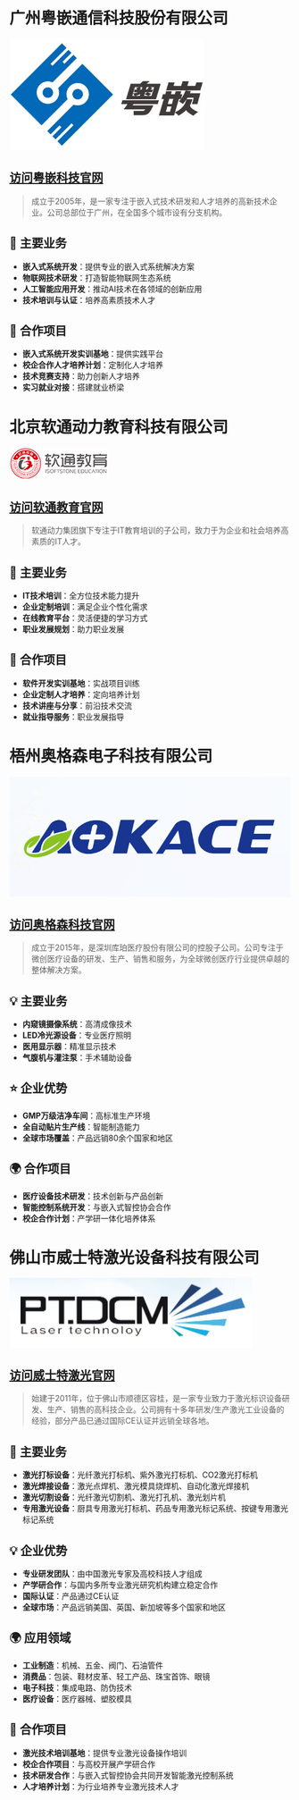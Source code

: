 # 广州粤嵌通信科技股份有限公司

![粤嵌科技](/assets/img/companies/yueqian.png)

## [访问粤嵌科技官网](http://www.gec-edu.org/)

> 成立于2005年，是一家专注于嵌入式技术研发和人才培养的高新技术企业。公司总部位于广州，在全国多个城市设有分支机构。

## 🚀 主要业务

- **嵌入式系统开发**：提供专业的嵌入式系统解决方案
- **物联网技术研发**：打造智能物联网生态系统
- **人工智能应用开发**：推动AI技术在各领域的创新应用
- **技术培训与认证**：培养高素质技术人才

## 🤝 合作项目

- **嵌入式系统开发实训基地**：提供实践平台
- **校企合作人才培养计划**：定制化人才培养
- **技术竞赛支持**：助力创新人才培养
- **实习就业对接**：搭建就业桥梁



# 北京软通动力教育科技有限公司

![软通动力](/assets/img/companies/ruantong.png)

## [访问软通教育官网](https://www.issedu.com/)

> 软通动力集团旗下专注于IT教育培训的子公司，致力于为企业和社会培养高素质的IT人才。

## 🎯 主要业务

- **IT技术培训**：全方位技术能力提升
- **企业定制培训**：满足企业个性化需求
- **在线教育平台**：灵活便捷的学习方式
- **职业发展规划**：助力职业发展

## 🌟 合作项目

- **软件开发实训基地**：实战项目训练
- **企业定制人才培养**：定向培养计划
- **技术讲座与分享**：前沿技术交流
- **就业指导服务**：职业发展指导



# 梧州奥格森电子科技有限公司

![奥格森科技](/assets/img/companies/aokace.png)

## [访问奥格森科技官网](https://www.aokace.com.cn)

> 成立于2015年，是深圳库珀医疗股份有限公司的控股子公司。公司专注于微创医疗设备的研发、生产、销售和服务，为全球微创医疗行业提供卓越的整体解决方案。

## 💡 主要业务

- **内窥镜摄像系统**：高清成像技术
- **LED冷光源设备**：专业医疗照明
- **医用显示器**：精准显示技术
- **气腹机与灌注泵**：手术辅助设备

## ⭐ 企业优势

- **GMP万级洁净车间**：高标准生产环境
- **全自动贴片生产线**：智能制造能力
- **全球市场覆盖**：产品远销80余个国家和地区

## 🌍 合作项目

- **医疗设备技术研发**：技术创新与产品创新
- **智能控制系统开发**：与嵌入式智控协会合作
- **校企合作计划**：产学研一体化培养体系

# 佛山市威士特激光设备科技有限公司

![威士特激光](/assets/img/companies/laser.png)

## [访问威士特激光官网](http://www.visterlaser.com)

> 始建于2011年，位于佛山市顺德区容桂，是一家专业致力于激光标识设备研发、生产、销售的高科技企业。公司拥有十多年研发/生产激光工业设备的经验，部分产品已通过国际CE认证并远销全球各地。

## 🎯 主要业务

- **激光打标设备**：光纤激光打标机、紫外激光打标机、CO2激光打标机
- **激光焊接设备**：激光点焊机、激光模具烧焊机、自动化激光焊接机
- **激光切割设备**：光纤激光切割机、激光打孔机、激光划片机
- **专用激光设备**：厨具专用激光打标机、药品专用激光标记系统、按键专用激光标记系统

## 💡 企业优势

- **专业研发团队**：由中国激光专家及高校科技人才组成
- **产学研合作**：与国内多所专业激光研究机构建立稳定合作
- **国际认证**：产品通过CE认证
- **全球市场**：产品远销美国、英国、新加坡等多个国家和地区

## 🌍 应用领域

- **工业制造**：机械、五金、阀门、石油管件
- **消费品**：包装、鞋材皮革、轻工产品、珠宝首饰、眼镜
- **电子科技**：集成电路、防伪技术
- **医疗设备**：医疗器械、塑胶模具

## 🤝 合作项目

- **激光技术培训基地**：提供专业激光设备操作培训
- **校企合作项目**：与高校开展产学研合作
- **技术研发合作**：与嵌入式智控协会共同开发智能激光控制系统
- **人才培养计划**：为行业培养专业激光技术人才

